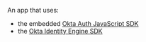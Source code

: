 An app that uses:
* the embedded [Okta Auth JavaScript SDK](https://github.com/okta/okta-auth-js)
* the [Okta Identity Engine SDK](/docs/guides/oie-embedded-common-download-setup-app/nodejs/main/#set-up-the-sdk-for-your-own-app)
